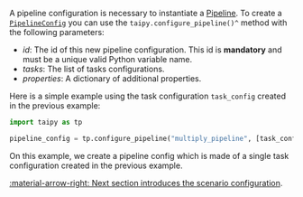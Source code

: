 A pipeline configuration is necessary to instantiate a [Pipeline](../concepts/pipeline.md). To create a
[`PipelineConfig`](../../../reference/#taipy.core.config.pipeline_config.PipelineConfig) you can use
the `taipy.configure_pipeline()^` method with the following parameters:

- _id_: The id of this new pipeline configuration. This id is **mandatory** and must be a unique valid Python
    variable name.
- _tasks_: The list of tasks configurations.
- _properties_: A dictionary of additional properties.

Here is a simple example using the task configuration `task_config` created in the previous example:

```python linenums="1"
import taipy as tp

pipeline_config = tp.configure_pipeline("multiply_pipeline", [task_config])
```

On this example, we create a pipeline config which is made of a single task configuration created
in the previous example.

[:material-arrow-right: Next section introduces the scenario configuration](scenario-config.md).
